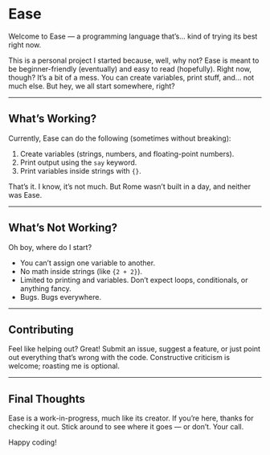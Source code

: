 # **Ease**

Welcome to Ease — a programming language that’s… kind of trying its best right now.  

This is a personal project I started because, well, why not? Ease is meant to be beginner-friendly (eventually) and easy to read (hopefully). Right now, though? It’s a bit of a mess. You can create variables, print stuff, and... not much else. But hey, we all start somewhere, right?

---

## **What’s Working?**

Currently, Ease can do the following (sometimes without breaking):  
1. Create variables (strings, numbers, and floating-point numbers).  
2. Print output using the `say` keyword.  
3. Print variables inside strings with `{}`.  

That’s it. I know, it’s not much. But Rome wasn’t built in a day, and neither was Ease.  

---

## **What’s Not Working?**

Oh boy, where do I start?  

- You can’t assign one variable to another.  
- No math inside strings (like `{2 + 2}`).  
- Limited to printing and variables. Don’t expect loops, conditionals, or anything fancy.  
- Bugs. Bugs everywhere.  

---

## **Contributing**

Feel like helping out? Great! Submit an issue, suggest a feature, or just point out everything that’s wrong with the code. Constructive criticism is welcome; roasting me is optional.

---

## **Final Thoughts**

Ease is a work-in-progress, much like its creator. If you’re here, thanks for checking it out. Stick around to see where it goes — or don’t. Your call.  

Happy coding!
